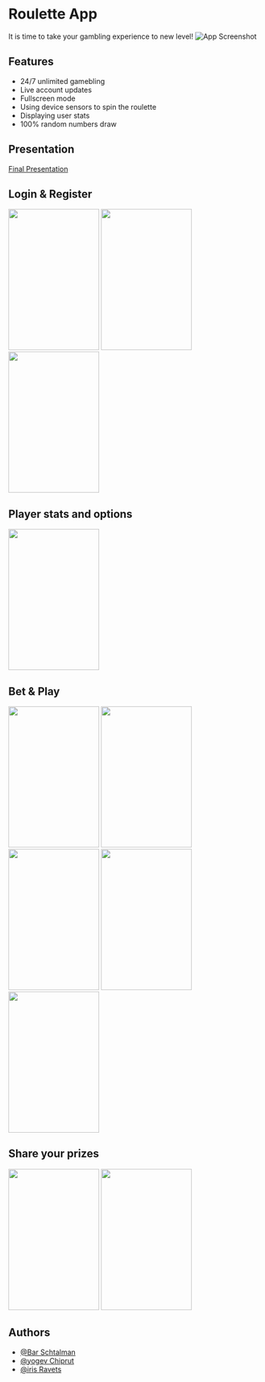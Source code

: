 
# Roulette App

It is time to take your gambling experience to new level!
![App Screenshot](https://miro.medium.com/max/1400/1*fRrnkiMwp0CbpHI8nXuRKw.jpeg)

## Features

- 24/7 unlimited gamebling
- Live account updates
- Fullscreen mode
- Using device sensors to spin the roulette
- Displaying user stats
- 100% random numbers draw


## Presentation
[Final Presentation](https://github.com/bar-schtalman/Roulette_app/blob/b2b9253d07ed7306404fb2e6b8bdd1df4a879b50/%D7%9E%D7%A6%D7%92%D7%AA%20%D7%A1%D7%95%D7%A3_2022.pptx)

## Login & Register
<img src="https://serving.photos.photobox.com/6128752333bf983794236da74428da8544cfc930b45accddd0205d9724db469893c81740.jpg" width="180" height="280"> <img src ="https://serving.photos.photobox.com/23382009ef52099a632c38f977d568707dc1d2697f98ea41347dbc1eafdbe89d445c7d26.jpg" width="180" height="280"> <img src ="https://serving.photos.photobox.com/484321682e933a941958b3d7e8168f1e586b267ba8de32b842387bce2829f7ded08ef40e.jpg" width="180" height ="280">

## Player stats and options
<img src ="https://serving.photos.photobox.com/985415592aa5262ccf9297fa822195f971092bcad17a2bbfea1ce7d6bfccd9eef49018a2.jpg" width = "180" height="280">

## Bet & Play
<img src ="https://serving.photos.photobox.com/22628658fa2be45572666c55293a6e2350d6f9a819fbf395819dfe074109e098d768631a.jpg" width = "180" height="280">
<img src ="https://serving.photos.photobox.com/738503043f407f4940da9387a8b293fd0e3392420d40296b463bd112f9533e2daaa341de.jpg" width = "180" height="280">
<img src ="https://serving.photos.photobox.com/69558638e9f4f7fb1a1f34b95eade468f3888168d90b7a9f0053592456a65d731af730d3.jpg" width = "180" height="280">
<img src ="https://serving.photos.photobox.com/39908660534ac40de66f925b6b8547ed2dc330915a0e991739748595c934383a7b09b089.jpg" width = "180" height="280">
<img src ="https://serving.photos.photobox.com/99869735cf89b3cddb34c0f78aa91f46aa7ced37d49a646bfff2ad102efec83c8270ba4d.jpg" width = "180" height="280">

## Share your prizes
<img src ="https://serving.photos.photobox.com/335330409b1d063a51ddbffe1bbf021efb1d057cd5924f6c9d5dfa4c5e5fca5bd37c4088.jpg" width = "180" height="280">
<img src ="https://serving.photos.photobox.com/151826308ffb9ebea88453aa46b3d801b6404a694f49f13350c632117916531871144ef7.jpg" width = "180" height="280">






## Authors

- [@Bar Schtalman](https://github.com/bar-schtalman)
- [@yogev Chiprut](https://github.com/yogev15)
- [@iris Ravets](https://github.com/EvgenTen)

